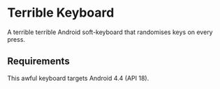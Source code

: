 # Terrible Keyboard
A terrible terrible Android soft-keyboard that randomises keys on every press.

## Requirements
This awful keyboard targets Android 4.4 (API 18).
